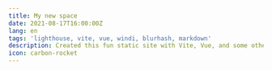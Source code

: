 ```yaml
---
title: My new space
date: 2021-08-17T16:00:00Z
lang: en
tags: 'lighthouse, vite, vue, windi, blurhash, markdown'
description: Created this fun static site with Vite, Vue, and some other fun stuff. Hope you enjoy!
icon: carbon-rocket
---
```


<script setup lang="ts>
  import { lighthousePng } from '../../assets/images/blurhash-map.json'
</script>
Hey! My goal in creating my personal website was to provide a great, real world excersise for me to learn about some awesome technologies, and to provide a canvas for me to showcase a little about me and my thoughts.

[ ] Testing
1. This is a list
* Hello
* World
  * Testing

## First, the results
<LazyImage
  src="/assets/images/lighthouse.png"
  :blurhash="JSON.parse(lighthousePng)"
  :width="800"
  :height="200"
/>

```js
const helloWorld = 'Hello, world!'
function reverseString(str) {
  return str.split('').reverse().join('')
}

reverseString(helloWorld)
```
Here is a footnote reference,[^1] and another.[^longnote]

I really took care to make sure that I was creating something that left no stone unturned. I wanted a fast site, that did what it set out to do, well. _**There is always room for improvement, let me know if there is something off!**_.

I knew that something really important would be making sure I had a personal site that was extreamly easy and enjoyable to update, because if it wasn't; it wouldn't be updated. The biggest helpers in that mission were the following:

## Vue 3 & Vite 2
This is my first real attempt at using [Vue](https://vuejs.org). I'm using Vue 3 and a lot of the Composition API, which makes things extreamly simple. The cooler thing I am using is [Vite](https://vitejs.dev) which is absolutly awesome. It has truly spoiled me. It is really easy to use and super fast rendering, and extreamly customizable. So I'm using [markdown for static pages](https://github.com/antfu/vite-plugin-md), and generating all HTML server-side at build time with [vite-ssg](https://github.com/antfu/vite-ssg).

## Windi CSS
I used [Windi CSS](https://github.com/windicss/windicss) here for the first time. I love utility based CSS and have been pretty enomoured with TailwindCSS, but I was really trying to see if I could speed up my development process ans much as possible and WindiCSS has done this. Faster build (_even compared to TailwindCSS JIT_), faster rerender. 

[^1]: Here is the footnote.

[^longnote]: Here's one with multiple blocks.